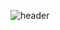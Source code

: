 ![header](https://capsule-render.vercel.app/api?type=venom&color=89CFF0&height=300&section=header&text=Work%in%Progressrender&fontSize=90)

<!--
**b0biii/b0biii** is a ✨ _special_ ✨ repository because its `README.md` (this file) appears on your GitHub profile.

Here are some ideas to get you started:

- 🔭 I’m currently working on ...
- 🌱 I’m currently learning ...
- 👯 I’m looking to collaborate on ...
- 🤔 I’m looking for help with ...
- 💬 Ask me about ...
- 📫 How to reach me: ...
- 😄 Pronouns: ...
- ⚡ Fun fact: ...
-->
